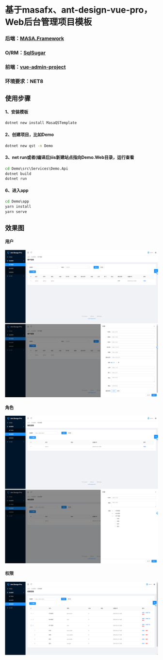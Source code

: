 # 基于masafx、ant-design-vue-pro，Web后台管理项目模板
### 后端：[MASA.Framework](https://github.com/masastack/MASA.Framework) 
### O/RM：[SqlSugar](https://github.com/DotNetNext/SqlSugar) 
### 前端：[vue-admin-project](https://github.com/vueComponent/ant-design-vue-pro)

### 环境要求：NET8

## 使用步骤
#### 1、安装模板
``` cmd
dotnet new install MasaQSTemplate
```

#### 2、创建项目，比如Demo
``` cmd
dotnet new qst -n Demo            
```

#### 3、net run或者(编译后)iis新建站点指向Demo.Web目录，运行查看
``` cmd
cd Demo\src\Services\Demo.Api
dotnet build
dotnet run       
```

#### 6、进入app
``` cmd  
cd Demo\app
yarn install
yarn serve
```

## 效果图
#### 用户
!["用户"](/imgs/user.png "用户")
!["创建用户"](/imgs/user.create.png "创建用户")

#### 角色
!["角色"](/imgs/role.png "角色")
!["创建角色"](/imgs/role.create.png "创建角色")

#### 权限
!["权限"](/imgs/permission.png "权限")